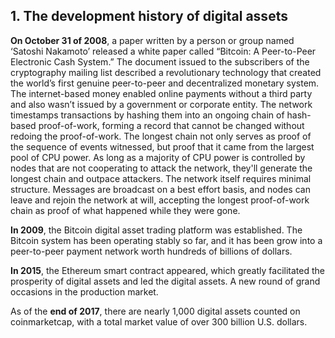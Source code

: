 ## 1. The development history of digital assets

**On October 31 of 2008**, a paper written by a person or group named ‘Satoshi Nakamoto’ released a white paper called “Bitcoin: A Peer-to-Peer Electronic Cash System.” The document issued to the subscribers of the cryptography mailing list described a revolutionary technology that created the world’s first genuine peer-to-peer and decentralized monetary system. The internet-based money enabled online payments without a third party and also wasn’t issued by a government or corporate entity. The network timestamps transactions by hashing them into an ongoing chain of hash-based proof-of-work, forming a record that cannot be changed without redoing the proof-of-work. The longest chain not only serves as proof of the sequence of events witnessed, but proof that it came from the largest pool of CPU power. As long as a majority of CPU power is controlled by nodes that are not cooperating to attack the network, they'll generate the longest chain and outpace attackers. The network itself requires minimal structure. Messages are broadcast on a best effort basis, and nodes can leave and rejoin the network at will, accepting the longest proof-of-work chain as proof of what happened while they were gone.

**In 2009**, the Bitcoin digital asset trading platform was established. The Bitcoin system has been operating stably so far, and it has been grow into a peer-to-peer payment network worth hundreds of billions of dollars.

**In 2015**, the Ethereum smart contract appeared, which greatly facilitated the prosperity of digital assets and led the digital assets.
A new round of grand occasions in the production market.

As of the **end of 2017**, there are nearly 1,000 digital assets counted on coinmarketcap, with a total market value of over 300 billion U.S. dollars.
